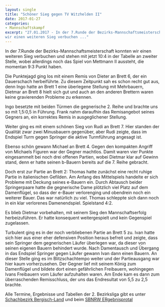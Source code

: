 ```yaml
---
layout: single
title: "Schöner Sieg gegen TV Witzhelden II"
date: 2017-01-27
categories: 
- Mannschaftskampf
excerpt: "27.01.2017 - In der 7.Runde der Bezirks-Mannschaftsmeisterschaft konnten
wir einen weiteren Sieg verbuchen ..."
---
```


In der 7.Runde der Bezirks-Mannschaftsmeisterschaft konnten wir einen weiteren
Sieg verbuchen und stehen mit jetzt 10:4 in der Tabelle an zweiter Stelle, wobei
allerdings noch das Spiel von Mettmann II aussteht, die momentan 9:3 Punkt
haben.

Die Punktejagd ging los mit einem Remis von Dieter an Brett 6, der ein
Dauerschach herbeiführte. Zu diesem Zeitpunkt sah es schon recht gut aus, denn
Ingo hatte an Brett 1 eine überlegene Stellung mit Mehrbauern, Dietmar an Brett
8 hielt sich gut und auch an den anderen Brettern waren keine gravierenden
Probleme zu erkennen.

Ingo besetzte mit beiden Türmen die gegnerische 2. Reihe und brachte uns so mit
1,5:0,5 in Führung. Frank nahm daraufhin das Remisangebot seines Gegners an, ein
korrektes Remis in ausgeglichener Stellung.

Weiter ging es mit einem schönen Sieg von Rudi an Brett 7. Hier standen der
Qualität zwar zwei Minusbauern gegenüber, aber Rudi zeigte, dass im Endspiel
Turm gegen Springer die aktive Turmführung angesagt ist.

Ebenso schön gewann Michael an Brett 4. Gegen den kompakten Angriff von Michaels
Figuren war der Gegner machtlos. Damit waren vier Punkte eingesammelt bei noch
drei offenen Partien, wobei Dietmar klar auf Gewinn stand, denn er hatte seinen
b-Bauern bereits auf die 7. Reihe gebracht.

Doch erst zur Partie an Brett 2: Thomas hatte zunächst eine recht ruhige Partie
in italienischen Gefilden. Am Anfang des Mittelspiels handelte er sich Probleme
mit Deckung seines e-Bauern ein. Durch Abtausch beider Springerpaare hatte die
gegnerische Dame plötzlich viel Platz auf dem Damenflügel, so dass der e-Bauer
verlorenging und obendrein noch ein weiterer Bauer. Das war natürlich zu
viel. Thomas schleppte sich dann noch in ein klar verlorenes
Damenendspiel. Spielstand 4:2.

Es blieb Dietmar vorbehalten, mit seinem Sieg den Mannschaftserfolg
herbeizuführen. Er hatte konsequent weitergespielt und kein Gegenspiel
zugelassen.

Turbulent ging es in der noch verbliebenen Partie an Brett 5 zu. Ivan hatte sich
hier aus einer eher defensiven Position heraus befreit und zeigte, dass sein
Springer dem gegnerischen Läufer überlegen war, da dieser von seinen eigenen
Bauern behindert wurde. Nach Damentausch und Übergang in das Endspiel Springer
gegen Läufer gewann Ivan dann einen Bauern. An dieser Stelle ging es im
Blitzschachtempo weiter und der Partieausgang war hier kaum vorherzusehen. Der
Gegner lief mit seinem König zum Damenflügel und bildete dort einen gefährlichen
Freibauern, wohingegen Ivans Freibauern vom Läufer aufzuhalten waren. Am Ende
kam es dann zum überraschenden Remisschluss, der uns das Endresultat von 5,5 zu
2,5 brachte.

Alle Termine, Ergebnisse und Tabellen der 2. Bezirksliga gibt es unter
[Schachbezirk Bergisch-Land](http://www.sbbl.org/) und beim
[SBNRW ERgebnisprotal](https://nrw.svw.info/ergebnisse/show/2016/1745/termin/)
